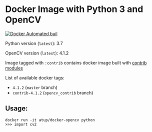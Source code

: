 # Docker Image with Python 3 and OpenCV

[![Docker Automated buil](https://img.shields.io/docker/automated/jjanzic/docker-python3-opencv.svg)]()

Python version (`latest`): 3.7

OpenCV version (`latest`): 4.1.2

Image tagged with `:contrib` contains docker image built with [contrib modules](https://github.com/opencv/opencv_contrib/)

List of available docker tags:

- `4.1.2` (`master` branch)
- `contrib-4.1.2` (`opencv_contrib` branch)

## Usage:

    docker run -it atup/docker-opencv python
    >>> import cv2
